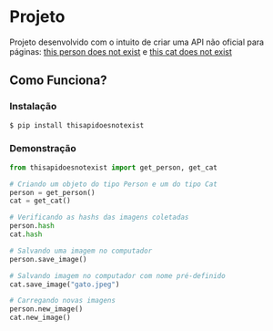 # Projeto
Projeto desenvolvido com o intuito de criar uma API não 
oficial para páginas: [this person does not exist](https://thispersondoesnotexist.com/image) 
e [this cat does not exist](https://thiscatdoesnotexist.com/) 

## Como Funciona?

### Instalação

```bash
$ pip install thisapidoesnotexist
```

### Demonstração

```python
from thisapidoesnotexist import get_person, get_cat

# Criando um objeto do tipo Person e um do tipo Cat
person = get_person()
cat = get_cat()

# Verificando as hashs das imagens coletadas
person.hash
cat.hash

# Salvando uma imagem no computador
person.save_image()

# Salvando imagem no computador com nome pré-definido
cat.save_image("gato.jpeg")

# Carregando novas imagens
person.new_image()
cat.new_image()
```
